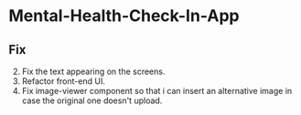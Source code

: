 # Mental-Health-Check-In-App

## Fix

2. Fix the text appearing on the screens.
3. Refactor front-end UI.
4. Fix image-viewer component so that i can insert an alternative image in case the original one doesn't upload.
